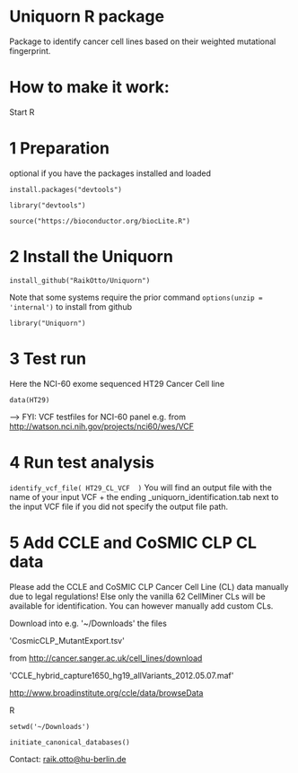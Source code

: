 # Uniquorn R package

Package to identify cancer cell lines based on their weighted mutational fingerprint.

# How to make it work: 

Start R

# 1 Preparation 

optional if you have the packages installed and loaded

`install.packages("devtools")`

`library("devtools")`

`source("https://bioconductor.org/biocLite.R")`

# 2 Install the Uniquorn

`install_github("RaikOtto/Uniquorn")`

Note that some systems require the prior command `options(unzip = 'internal')` to install from github 

`library("Uniquorn")`

# 3 Test run

Here the NCI-60 exome sequenced HT29 Cancer Cell line

`data(HT29)`

--> FYI: VCF testfiles for NCI-60 panel e.g. from http://watson.nci.nih.gov/projects/nci60/wes/VCF

# 4 Run test analysis

`identify_vcf_file( HT29_CL_VCF  )`
You will find an output file with the name of your input VCF + the ending _uniquorn_identification.tab next to the input VCF file if you did not specify the output file path.

# 5 Add CCLE and CoSMIC CLP CL data

Please add the CCLE and CoSMIC CLP Cancer Cell Line (CL) data manually due to legal regulations! Else only the vanilla 62 CellMiner CLs will be available for identification. You can however manually add custom CLs.

Download into e.g. '~/Downloads' the files 

'CosmicCLP_MutantExport.tsv'

from http://cancer.sanger.ac.uk/cell_lines/download

'CCLE_hybrid_capture1650_hg19_allVariants_2012.05.07.maf'

http://www.broadinstitute.org/ccle/data/browseData

R

`setwd('~/Downloads')`

`initiate_canonical_databases()`

Contact: raik.otto@hu-berlin.de


